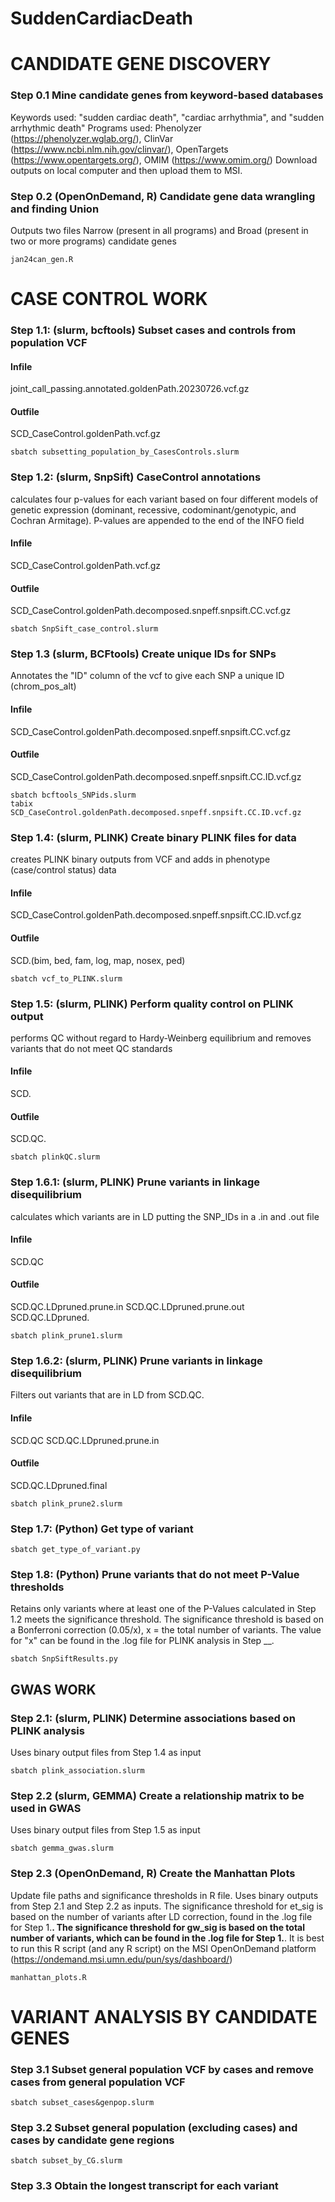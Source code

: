 # SuddenCardiacDeath

# CANDIDATE GENE DISCOVERY 

### Step 0.1 Mine candidate genes from keyword-based databases
Keywords used: "sudden cardiac death", "cardiac arrhythmia", and "sudden arrhythmic death" 
Programs used: Phenolyzer (https://phenolyzer.wglab.org/), ClinVar (https://www.ncbi.nlm.nih.gov/clinvar/), OpenTargets (https://www.opentargets.org/), OMIM (https://www.omim.org/)
Download outputs on local computer and then upload them to MSI. 

### Step 0.2 (OpenOnDemand, R) Candidate gene data wrangling and finding Union 
Outputs two files Narrow (present in all programs) and Broad (present in two or more programs) candidate genes 
```
jan24can_gen.R
```


# CASE CONTROL WORK  

### Step 1.1: (slurm, bcftools) Subset cases and controls from population VCF
#### Infile
joint_call_passing.annotated.goldenPath.20230726.vcf.gz
#### Outfile
SCD_CaseControl.goldenPath.vcf.gz 
```
sbatch subsetting_population_by_CasesControls.slurm
```

### Step 1.2: (slurm, SnpSift) CaseControl annotations
calculates four p-values for each variant based on four different models of genetic expression (dominant, recessive, codominant/genotypic, and Cochran Armitage). P-values are appended to the end of the INFO field
#### Infile
SCD_CaseControl.goldenPath.vcf.gz 
#### Outfile
SCD_CaseControl.goldenPath.decomposed.snpeff.snpsift.CC.vcf.gz
```
sbatch SnpSift_case_control.slurm
```

### Step 1.3 (slurm, BCFtools) Create unique IDs for SNPs
Annotates the "ID" column of the vcf to give each SNP a unique ID (chrom_pos_alt)
#### Infile
SCD_CaseControl.goldenPath.decomposed.snpeff.snpsift.CC.vcf.gz
#### Outfile
SCD_CaseControl.goldenPath.decomposed.snpeff.snpsift.CC.ID.vcf.gz
```
sbatch bcftools_SNPids.slurm
tabix SCD_CaseControl.goldenPath.decomposed.snpeff.snpsift.CC.ID.vcf.gz
```

### Step 1.4: (slurm, PLINK) Create binary PLINK files for data
creates PLINK binary outputs from VCF and adds in phenotype (case/control status) data
#### Infile
SCD_CaseControl.goldenPath.decomposed.snpeff.snpsift.CC.ID.vcf.gz
#### Outfile
SCD.(bim, bed, fam, log, map, nosex, ped)
```
sbatch vcf_to_PLINK.slurm
```

### Step 1.5: (slurm, PLINK) Perform quality control on PLINK output
performs QC without regard to Hardy-Weinberg equilibrium and removes variants that do not meet QC standards
#### Infile
SCD.     
#### Outfile
SCD.QC.
```
sbatch plinkQC.slurm
```

### Step 1.6.1: (slurm, PLINK) Prune variants in linkage disequilibrium 
calculates which variants are in LD putting the SNP_IDs in a .in and .out file
#### Infile
SCD.QC  
#### Outfile
SCD.QC.LDpruned.prune.in
SCD.QC.LDpruned.prune.out
SCD.QC.LDpruned.
```
sbatch plink_prune1.slurm
```
### Step 1.6.2: (slurm, PLINK) Prune variants in linkage disequilibrium 
Filters out variants that are in LD from SCD.QC. 
#### Infile
SCD.QC
SCD.QC.LDpruned.prune.in
#### Outfile
SCD.QC.LDpruned.final
```
sbatch plink_prune2.slurm
```

### Step 1.7: (Python) Get type of variant
```
sbatch get_type_of_variant.py
```

### Step 1.8: (Python) Prune variants that do not meet P-Value thresholds 
Retains only variants where at least one of the P-Values calculated in Step 1.2 meets the significance threshold. The significance threshold is based on a Bonferroni correction (0.05/x), x = the total number of variants. The value for "x" can be found in the .log file for PLINK analysis in Step __. 
```
sbatch SnpSiftResults.py
```


## GWAS WORK 

### Step 2.1: (slurm, PLINK) Determine associations based on PLINK analysis
Uses binary output files from Step 1.4 as input
```
sbatch plink_association.slurm
```

### Step 2.2 (slurm, GEMMA) Create a relationship matrix to be used in GWAS
Uses binary output files from Step 1.5 as input 
```
sbatch gemma_gwas.slurm
```

### Step 2.3 (OpenOnDemand, R) Create the Manhattan Plots
Update file paths and significance thresholds in R file. Uses binary outputs from Step 2.1 and Step 2.2 as inputs. The significance threshold for et_sig is based on the number of variants after LD correction, found in the .log file for Step 1.__. The significance threshold for gw_sig is based on the total number of variants, which can be found in the .log file for Step 1.__. 
It is best to run this R script (and any R script) on the MSI OpenOnDemand platform (https://ondemand.msi.umn.edu/pun/sys/dashboard/) 
```
manhattan_plots.R
```






# VARIANT ANALYSIS BY CANDIDATE GENES

### Step 3.1 Subset general population VCF by cases and remove cases from general population VCF
```
sbatch subset_cases&genpop.slurm
```


### Step 3.2 Subset general population (excluding cases) and cases by candidate gene regions
```
sbatch subset_by_CG.slurm
```


### Step 3.3 Obtain the longest transcript for each variant
